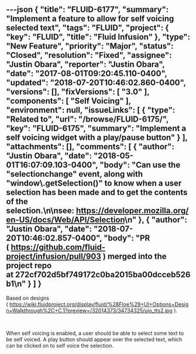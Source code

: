 ---json
{
  "title": "FLUID-6177",
  "summary": "Implement a feature to allow for self voicing selected text",
  "tags": "FLUID",
  "project": {
    "key": "FLUID",
    "title": "Fluid Infusion"
  },
  "type": "New Feature",
  "priority": "Major",
  "status": "Closed",
  "resolution": "Fixed",
  "assignee": "Justin Obara",
  "reporter": "Justin Obara",
  "date": "2017-08-01T09:20:45.110-0400",
  "updated": "2018-07-20T10:46:02.860-0400",
  "versions": [],
  "fixVersions": [
    "3.0"
  ],
  "components": [
    "Self Voicing"
  ],
  "environment": null,
  "issueLinks": [
    {
      "type": "Related to",
      "url": "/browse/FLUID-6175/",
      "key": "FLUID-6175",
      "summary": "Implement a self voicing widget with a play/pause button"
    }
  ],
  "attachments": [],
  "comments": [
    {
      "author": "Justin Obara",
      "date": "2018-05-01T16:07:09.103-0400",
      "body": "Can use the \"selectionchange\" event, along with \"window\\.getSelection()\" to know when a user selection has been made and to get the contents of the selection.\n\nsee: <https://developer.mozilla.org/en-US/docs/Web/API/Selection>\n"
    },
    {
      "author": "Justin Obara",
      "date": "2018-07-20T10:46:02.857-0400",
      "body": "PR ( <https://github.com/fluid-project/infusion/pull/903> ) merged into the project repo at 272cf702d5bf749172c0ba2015ba00dcceb526b1\n"
    }
  ]
}
---
Based on designs ( <https://wiki.fluidproject.org/display/fluid/%28Floe%29+UI+Options+Design+Walkthrough%2C+C.1?preview=/32014373/34734325/uio_tts2.jpg> ).

 

When self voicing is enabled, a user should be able to select some text to be self voiced. A play button should appear over the selected text, which can be clicked on to self voice the selection.

        
